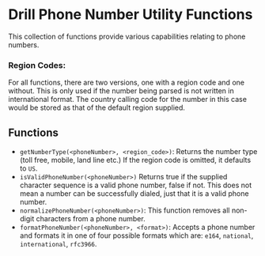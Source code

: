# Drill Phone Number Utility Functions
This collection of functions provide various capabilities relating to phone numbers.

### Region Codes:
For all functions, there are two versions, one with a region code and one without.  This is only used if the number being parsed is not written in international format. The country calling code for the number in this case would be stored as that of the default region supplied.

## Functions
* `getNumberType(<phoneNumber>, <region_code>)`:  Returns the number type (toll free, mobile, land line etc.)  If the region code is omitted, it defaults to `US`.
* `isValidPhoneNumber(<phoneNumber>)` Returns true if the supplied character sequence is a valid phone number, false if not. This does not mean a number can be successfully 
  dialed, just that it is a valid phone number.
* `normalizePhoneNumber(<phoneNumber>)`: This function removes all non-digit characters from a phone number. 
* `formatPhoneNumber(<phoneNumber>, <format>)`:   Accepts a phone number and formats it in one of four possible formats which are: `e164`, `national`, `international`, `rfc3966`.